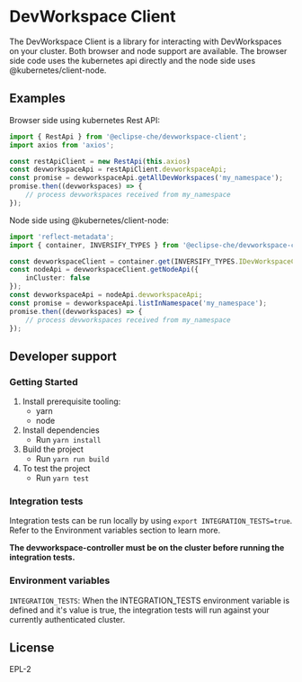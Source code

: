 # DevWorkspace Client

The DevWorkspace Client is a library for interacting with DevWorkspaces on your cluster. Both browser and node support are available. The browser side code uses the kubernetes api directly and the node side uses @kubernetes/client-node.

## Examples

Browser side using kubernetes Rest API:

```typescript
import { RestApi } from '@eclipse-che/devworkspace-client';
import axios from 'axios';

const restApiClient = new RestApi(this.axios)
const devworkspaceApi = restApiClient.devworkspaceApi;
const promise = devworkspaceApi.getAllDevWorkspaces('my_namespace');
promise.then((devworkspaces) => {
    // process devworkspaces received from my_namespace
});
```

Node side using @kubernetes/client-node:

```typescript
import 'reflect-metadata';
import { container, INVERSIFY_TYPES } from '@eclipse-che/devworkspace-client';

const devworkspaceClient = container.get(INVERSIFY_TYPES.IDevWorkspaceClient);
const nodeApi = devworkspaceClient.getNodeApi({
    inCluster: false
});
const devworkspaceApi = nodeApi.devworkspaceApi;
const promise = devworkspaceApi.listInNamespace('my_namespace');
promise.then((devworkspaces) => {
    // process devworkspaces received from my_namespace
});
```

## Developer support

### Getting Started

1. Install prerequisite tooling:
    - yarn
    - node
2. Install dependencies
    - Run `yarn install`
3. Build the project
    - Run `yarn run build`
4. To test the project
    - Run `yarn test`

### Integration tests

Integration tests can be run locally by using `export INTEGRATION_TESTS=true`. Refer to the Environment variables section to learn more.

**The devworkspace-controller must be on the cluster before running the integration tests.**

### Environment variables

`INTEGRATION_TESTS`: When the INTEGRATION_TESTS environment variable is defined and it's value is true, the integration tests will run against your currently authenticated cluster.

## License

EPL-2
